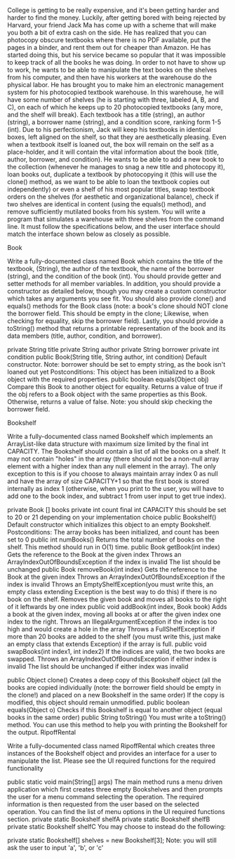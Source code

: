 College is getting to be really expensive, and it's been getting harder and harder to find the money. Luckily, after getting bored with being rejected by Harvard, your friend Jack Ma has come up with a scheme that will make you both a bit of extra cash on the side. He has realized that you can photocopy obscure textbooks where there is no PDF available, put the pages in a binder, and rent them out for cheaper than Amazon. He has started doing this, but his service became so popular that it was impossible to keep track of all the books he was doing. In order to not have to show up to work, he wants to be able to manipulate the text books on the shelves from his computer, and then have his workers at the warehouse do the physical labor. He has brought you to make him an electronic management system for his photocopied textbook warehouse. In this warehouse, he will have some number of shelves (he is starting with three, labeled A, B, and C), on each of which he keeps up to 20 photocopied textbooks (any more, and the shelf will break). Each textbook has a title (string), an author (string), a borrower name (string), and a condition score, ranking form 1-5 (int). Due to his perfectionism, Jack will keep his textbooks in identical boxes, left aligned on the shelf, so that they are aesthetically pleasing. Even when a textbook itself is loaned out, the box will remain on the self as a place-holder, and it will contain the vital information about the book (title, author, borrower, and condition). He wants to be able to add a new book to the collection (whenever he manages to snag a new title and photocopy it), loan books out, duplicate a textbook by photocopying it (this will use the clone() method, as we want to be able to loan the textbook copies out independently) or even a shelf of his most popular titles, swap textbook orders on the shelves (for aesthetic and organizational balance), check if two shelves are identical in content (using the equals() method), and remove sufficiently mutilated books from his system. You will write a program that simulates a warehouse with three shelves from the command line. It must follow the specifications below, and the user interface should match the interface shown below as closely as possible.

Book

Write a fully-documented class named Book which contains the title of the textbook, (String), the author of the textbook, the name of the borrower (string), and the condition of the book (int). You should provide getter and setter methods for all member variables. In addition, you should provide a constructor as detailed below, though you may create a custom constructor which takes any arguments you see fit. You should also provide clone() and equals() methods for the Book class (note: a book's clone should NOT clone the borrower field. This should be empty in the clone; Likewise, when checking for equality, skip the borrower field). Lastly, you should provide a toString() method that returns a printable representation of the book and its data members (title, author, condition, and borrower).

private String title
private String author
private String borrower
private int condition
public Book(String title, String author, int condition)
Default constructor.
Note: borrower should be set to empty string, as the book isn't loaned out yet
Postconditions:
This object has  been initialized to a Book object with the required properties.
public boolean equals(Object obj)
Compare this Book to another object for equality.
Returns a value of true if the obj refers to a Book object with the same properties as this Book. Otherwise, returns a value of false. Note: you should skip checking the borrower field.

Bookshelf

Write a fully-documented class named Bookshelf which implements an ArrayList-like data structure with maximum size limited by the final int CAPACITY. The Bookshelf should contain a list of all the books on a shelf. It may not contain "holes" in the array (there should not be a non-null array element with a higher index than any null element in the array). The only exception to this is if you choose to always maintain array index 0 as null and have the array of size CAPACITY+1 so that the first book is stored internally as index 1 (otherwise, when you print to the user, you will have to add one to the book index, and subtract 1 from user input to get true index).

private Book [] books
private int count
final int CAPACITY
this should be set to 20 or 21 depending on your implementation choice
public Bookshelf()
Default constructor which initializes this object to an empty Bookshelf.
Postconditions:
The array books has been initialized, and count has been set to 0
public int numBooks()
Returns the total number of books on the shelf.
This method should run in O(1) time.
public Book getBook(int index)
Gets the reference to the Book at the given index
Throws an ArrayIndexOutOfBoundsException if the index is invalid
The list should be unchanged
public Book removeBook(int index)
Gets the reference to the Book at the given index
Throws an ArrayIndexOutOfBoundsException if the index is invalid
Throws an EmptyShelfException(you must write this, an empty class extending Exception is the best way to do this) if there is no book on the shelf.
Removes the given book and moves all books to the right of it leftwards by one index
public void addBook(int index, Book book)
Adds a book at the given index, moving all books at or after the given index one index to the right.
Throws an IllegalArgumentException if the index is too high and would create a hole in the array
Throws a FullShelfException if more than 20 books are added to the shelf (you must write this, just make an empty class that extends Exception) if the array is full.
public void swapBooks(int index1, int index2)
If the indices are valid, the two books are swapped.
Throws an ArrayIndexOutOfBoundsException if either index is invalid
The list should be unchanged if either index was invalid

public Object clone()
Creates a deep copy of this Bookshelf object (all the books are copied individually (note: the borrower field should be empty in the clone!) and placed on a new Bookshelf in the same order)
If the copy is modified, this object should remain unmodified.
public boolean equals(Object o)
Checks if this Bookshelf is equal to another object (equal books in the same order)
public String toString()
You must write a toString() method. You can use this method to help you with printing the Bookshelf for the output.
RipoffRental

Write a fully-documented class named RipoffRental which creates three instances of the Bookshelf object and provides an interface for a user to manipulate the list. Please see the UI required functions for the required functionality

public static void main(String[] args)
The main method runs a menu driven application which first creates three empty Bookshelves and then prompts the user for a menu command selecting the operation. The required information is then requested from the user based on the selected operation. You can find the list of menu options in the UI required functions section.
private static Bookshelf shelfA
private static Bookshelf shelfB
private static Bookshelf shelfC
You may choose to instead do the following:

private static Bookshelf[] shelves = new Bookshelf[3];
Note: you will still ask the user to input 'a', 'b', or 'c'
